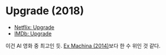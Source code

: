 # Upgrade (2018)

* [Netflix: Upgrade](https://www.netflix.com/title/80240085)
* [IMDb: Upgrade](https://www.imdb.com/title/tt6499752/)

이건 AI 영화 중 최고인 듯. [Ex Machina (2014)](https://www.imdb.com/title/tt0470752/)보다 한 수 위인 것 같다.
